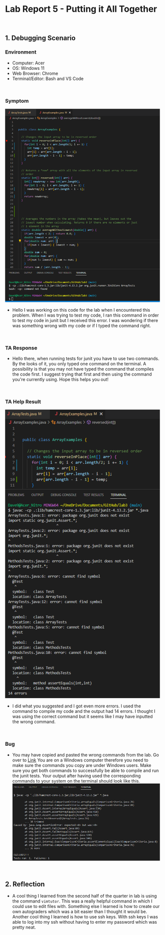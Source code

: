 # Lab Report 5 - Putting it All Together

<br>

## 1. Debugging Scenario

### Environment
- Computer: Acer
- OS: Windows 11
- Web Browser: Chrome
- Terminal/Editor: Bash and VS Code

<br>

### Symptom
![SymptomCode](SymptomCode.png) 
<br>
- Hello I was working on this code for the lab when I encountered this problem. When I was trying to test my code, 
I ran this command in order to test my code in junit but I received this error. I was wondering if there was something 
wrong with my code or if I typed the command right. 

<br>

### TA Response
- Hello there, when running tests for junit you have to use two commands. By the looks of it, you only typed one command 
on the terminal. A possibility is that you may not have typed the  command that compiles the code first. I suggest trying 
that first and then using the command you're currently using. Hope this helps you out!

<br>

### TA Help Result
![TAResult](TAResult.png)
- I did what you suggested and I got even more errors. I used the command to compile my code and the output had 14 errors. 
I thought I was using the correct command but it seems like I may have inputted the wrong command.

<br>

### Bug
- You may have copied and pasted the wrong commands from the lab. Go over to [Link](https://ucsd-cse15l-s23.github.io/week/week3/)
You are on a Windows computer therefore you need to make sure the commands you copy are under Windows users. Make sure you get
both commands to successfully be able to compile and run the junit tests. Your output after having used the corresponding 
commands to your system on the terminal should look like this. 
![TAOutput](TAOutput.png)

<br>

## 2. Reflection
- A cool thing I learned from the second half of the quarter in lab is using the command `vimtutor`. This was a really helpful 
command in which I could use to edit files with. Something else I learned is how to create our own autograders which was a bit 
easier than I thought it would be. Another cool thing I learned is how to use ssh keys. With ssh keys I was able to log into 
my ssh without having to enter my password which was pretty neat. 
